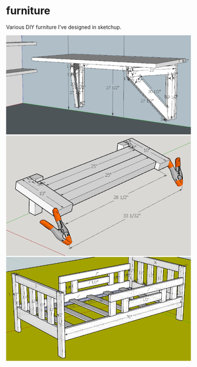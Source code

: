 # furniture
Various DIY furniture I've designed in sketchup.

![vr-room](vr-room/vr-desk.png)
![treadmill-desk](treadmill-desk/treadmill-desk.png)
![twinbed](twinbed/twinbed.png)
